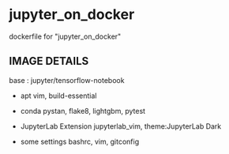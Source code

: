 # jupyter_on_docker
dockerfile for "jupyter_on_docker"

## IMAGE DETAILS

base : jupyter/tensorflow-notebook

+ apt
vim, build-essential

+ conda
pystan, flake8, lightgbm, pytest

+ JupyterLab Extension
jupyterlab_vim, theme:JupyterLab Dark

+ some settings
bashrc, vim, gitconfig
